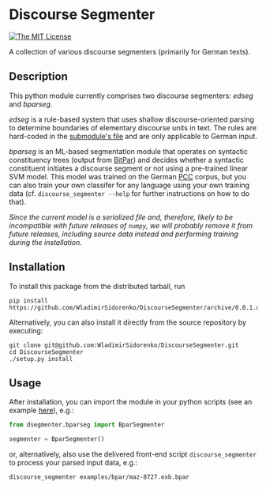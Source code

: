 # Discourse Segmenter

[![The MIT License](https://img.shields.io/dub/l/vibe-d.svg)](http://opensource.org/licenses/MIT)

A collection of various discourse segmenters (primarily for German texts).

## Description

This python module currently comprises two discourse segmenters: *edseg* and *bparseg*.

*edseg* is a rule-based system that uses shallow discourse-oriented parsing to determine boundaries of elementary discourse units in text.  The rules are hard-coded in the [submodule's file](dsegmenter/edseg/clause_segmentation.py) and are only applicable to German input.

*bparseg* is an ML-based segmentation module that operates on syntactic constituency trees (output from [BitPar](http://www.cis.uni-muenchen.de/~schmid/tools/BitPar/)) and decides whether a syntactic constituent initiates a discourse segment or not using a pre-trained linear SVM model.  This model was trained on the German [PCC](http://www.lrec-conf.org/proceedings/lrec2014/pdf/579_Paper.pdf) corpus, but you can also train your own classifer for any language using your own training data (cf. `discourse_segmenter --help` for further instructions on how to do that).

*Since the current model is a serialized file and, therefore, likely to be incompatible with future releases of `numpy`, we will probably remove it from future releases, including source data instead and performing training during the installation.*

## Installation

To install this package from the distributed tarball, run
```shell
pip install  https://github.com/WladimirSidorenko/DiscourseSegmenter/archive/0.0.1.dev1.tar.gz
```

Alternatively, you can also install it directly from the source repository by executing:
```shell
git clone git@github.com:WladimirSidorenko/DiscourseSegmenter.git
cd DiscourseSegmenter
./setup.py install
```

## Usage

After installation, you can import the module in your python scripts (see an example [here](scripts/discourse_segmenter)), e.g.:

```python
from dsegmenter.bparseg import BparSegmenter

segmenter = BparSegmenter()
```

or, alternatively, also use the delivered front-end script `discourse_segmenter` to process your parsed input data, e.g.:

```shell
discourse_segmenter examples/bpar/maz-8727.exb.bpar
```
